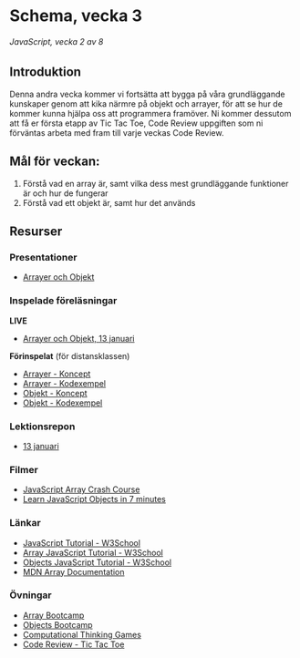 # Schema, vecka 3
###### JavaScript, vecka 2 av 8

## Introduktion

Denna andra vecka kommer vi fortsätta att bygga på våra grundläggande kunskaper genom att kika närmre på objekt och arrayer, för att se hur de kommer kunna hjälpa oss att programmera framöver. Ni kommer dessutom att få er första etapp av Tic Tac Toe, Code Review uppgiften som ni förväntas arbeta med fram till varje veckas Code Review.


## Mål för veckan:

1. Förstå vad en array är, samt vilka dess mest grundläggande funktioner är och hur de fungerar
2. Förstå vad ett objekt är, samt hur det används


## Resurser

### Presentationer

* [Arrayer och Objekt](https://docs.google.com/presentation/d/1D7Kbi_W74NrLYWrIzB2enPjDAVyrzOdn/edit?usp=sharing&ouid=117251319654116712560&rtpof=true&sd=true)


### Inspelade föreläsningar

**LIVE**
* [Arrayer och Objekt, 13 januari](https://funet.sharepoint.com/:v:/s/FrontendutvecklareYH-Fe24Karlstad-Arvika/Ebkq5fuZmShIlfNBnxW7eowBLJc8iH8NFSQkTM_cO4MO2w?e=dKluWC)

**Förinspelat** (för distansklassen)

* [Arrayer - Koncept](https://vimeo.com/760941929/2c430d9fda)
* [Arrayer - Kodexempel](https://vimeo.com/760941992/790a734d24)
* [Objekt - Koncept](https://vimeo.com/760940640/b6fb00d671)
* [Objekt - Kodexempel](https://vimeo.com/760940674/e6e58cf8d8)

### Lektionsrepon

* [13 januari](https://github.com/fu-javascript-fe24/week-3-lecture-13-jan)

### Filmer

* [JavaScript Array Crash Course](https://www.youtube.com/watch?v=7W4pQQ20nJg)
* [Learn JavaScript Objects in 7 minutes](https://www.youtube.com/watch?v=lo7o91qLzxc)

### Länkar

* [JavaScript Tutorial - W3School](https://www.w3schools.com/js/default.asp)
* [Array JavaScript Tutorial - W3School](https://www.w3schools.com/js/js_arrays.asp)
* [Objects JavaScript Tutorial - W3School](https://www.w3schools.com/js/js_objects.asp)
* [MDN Array Documentation](https://developer.mozilla.org/en-US/docs/Web/JavaScript/Reference/Global_Objects/Array)


### Övningar 

* [Array Bootcamp](https://github.com/fu-javascript-fe24/week-3-exercise-array-bootcamp)
* [Objects Bootcamp](https://github.com/fu-javascript-fe24/week-3-exercise-object-bootcamp)
* [Computational Thinking Games](https://github.com/fu-javascript-fe24/week-2-exercise-computational-thinking-games/tree/main)
* [Code Review - Tic Tac Toe](https://github.com/fu-javascript-fe24/code-review-tic-tac-toe)






